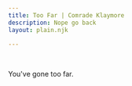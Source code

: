 ```yaml
---
title: Too Far | Comrade Klaymore
description: Nope go back
layout: plain.njk

---
```

<br />

  <p>You've gone too far.</p>
  </body>

  <script>
    window.location.replace("../../latest");
  </script>

</html>
